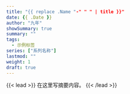 ```yaml
---
title: "{{ replace .Name "-" " " | title }}"
date: {{ .Date }}
author: "九年"
showSummary: true
summary: ""
tags:
  - 示例标签
series: ["系列名称"]
lastmod: ""
weight: 1
draft: true
---
```


{{< lead >}}
在这里写摘要内容。
{{< /lead >}}
